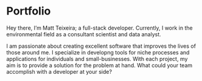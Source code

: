 # Portfolio
Hey there, I’m Matt Teixeira; a full-stack developer. Currently, I work in the environmental field as a consultant scientist and data analyst.

I am passionate about creating excellent software that improves
              the lives of those around me. I specialize in developng tools for
              niche processes and applications for individuals and
              small-businesses. With each project, my aim is to provide a
              solution for the problem at hand. What could your team accomplish
              with a developer at your side?
